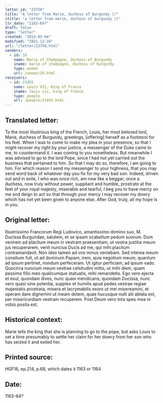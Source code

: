 ```yaml
---
letter_id: "23758"
title: "A letter from Marie, duchess of Burgundy ()"
ititle: "a letter from marie, duchess of burgundy ()"
ltr_date: "1163-64?"
draft: false
type: "letter"
created: "2014-03-04"
modified: "2021-12-10"
url: "/letter/23758.html"
senders:
  - id: 16
    name: Marie of Champagne, duchess of Burgundy
    iname: marie of champagne, duchess of burgundy
    type: woman
    url: /woman/16.html
receivers:
  - id: 21455
    name: Louis VII, King of France
    iname: louis vii, king of france
    type: people
    url: /people/21455.html
---
```

<h2> Translated letter:</h2>To the most illustrious king of the French, Louis, her most beloved lord, Marie, duchess of Burgundy, greetings, [offering] herself as a footstool for his feet.
When I was to come to make my plea in your presence, so that I might recover my right by your justice, a messenger of the Duke came to me, to countermand it.  I was coming to you nonetheless.  But meanwhile I was advised to go to the lord Pope, since I had not yet carried out the business that pertained to him.  So that I may do so, therefore, I am going to him.  For which reason I send my messenger to your highness, that you may send word back of whatever day you fix for my very bad son.  Indeed, driven out and in exile, I who was once rich, am now like a beggar; once a duchess, now truly without power, suppliant and humble, prostrate at the feet of your royal majesty, miserable and tearful, I beg you to have mercy on me and deign to act so that through your mercy I may recover my dowry which has not yet been given to anyone else.  After God, truly, all my hope is in you.
<h2 class="mt-4"> Original letter:</h2>Illustrissimo Francorum Regi Ludovico, amantissimo domino suo, M. Ducissa Burgundae, salutem, et se ipsam scabellum pedum suorum. Dum venirem ad placitum meum in vestram praesentiam, ut vestra justitia meum jus recuperarem, venit nuncius Ducis ad me, qui mihi placitum contramandavit. Non ideo tamen ad vos minus veniebam. Sed interea meum consilium fuit, ut ad dominum Papam, irem, quia negotium meum, quantum ad ipsum pertinet, nondum perfeceram. Ut igitur perficiam, ad ipsum vado. Quocirca nuncium meum vestrae celsitudini mitto, ut mihi diem, quam pessimo filio meo qualicumque statuatis, mihi remandetis. Ego vero ejecta et exul, quondam dives, nunc quasi mendicans; quondam Ducissa, nunc vero quasi sine potentia, supplex et humilis apud pedes vestrae regiae majestatis prostrata, misera et lacrymabilis exoro ut mei misereamini, et operam dare dignemini ut meam dotem, quae hucusque nulli alii ablata est, per misericordiam vestram recuperem. Post Deum vero tota spes mea in vobis posita est.
<h2 class="mt-4"> Historical context:</h2>Marie tells the king that she is planning to go to the pope, but asks Louis to set a time presumably to settle her claim for her dowry from her son who has seized it and exiled her.
<h2 class="mt-4"> Printed source:</h2>HGF16, ep.214, p.68, which dates it 1163 or 1164
<h2 class="mt-4"> Date:</h2>1163-64?